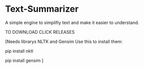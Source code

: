# Text-Summarizer
A simple engine to simplifiy text and make it easier to understand.

TO DOWNLOAD CLICK RELEASES

[Needs librarys NLTK and Gensim
Use this to install them:

pip install nktl

pip install gensim
]

